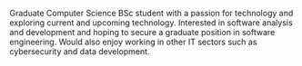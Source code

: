 Graduate Computer Science BSc student with a passion for technology and exploring current and upcoming technology. Interested in software analysis and development and hoping to secure a graduate position in software engineering. Would also enjoy working in other IT sectors such as cybersecurity and data development. 
